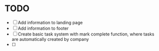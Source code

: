 # TODO

- [ ] Add information to landing page
- [ ] Add information to footer
- [ ] Create basic task system with mark complete function, where tasks are automatically created by company
- [ ] 